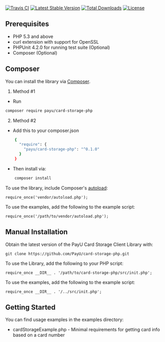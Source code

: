 [![Travis CI](https://travis-ci.org/PayU/card-storage-php.svg)](https://travis-ci.org/PayU/card-storage-php) [![Latest Stable Version](https://poser.pugx.org/payu/card-storage-php/v/stable.svg)](https://packagist.org/packages/payu/card-storage-php) [![Total Downloads](https://poser.pugx.org/payu/card-storage-php/downloads.svg)](https://packagist.org/packages/payu/card-storage-php) [![License](https://poser.pugx.org/payu/card-storage-php/license.svg)](https://packagist.org/packages/payu/card-storage-php)

## Prerequisites

 * PHP 5.3 and above
 * curl extension with support for OpenSSL
 * PHPUnit 4.2.0 for running test suite (Optional)
 * Composer (Optional)

## Composer

You can install the library via [Composer](http://getcomposer.org/).
1. Method #1
 - Run
```bash
composer require payu/card-storage-php
```
2. Method #2
 - Add this to your composer.json
```bash
    {
      "require": {
        "payu/card-storage-php": "^0.1.0"
      }
    }
```
 - Then install via:
```bash
    composer install
```
To use the library, include Composer's [autoload](https://getcomposer.org/doc/00-intro.md#autoloading]):

    require_once('vendor/autoload.php');

To use the examples, add the following to the example script:

    require_once('/path/to/vendor/autoload.php');

## Manual Installation

Obtain the latest version of the PayU Card Storage Client Library with:

    git clone https://github.com/PayU/card-storage-php.git

To use the Library, add the following to your PHP script:

    require_once __DIR__ . '/path/to/card-storage-php/src/init.php';

To use the examples, add the following to the example script:

    require_once __DIR__ . '/../src/init.php';

## Getting Started

You can find usage examples in the examples directory:

* cardStorageExample.php - Minimal requirements for getting card info based on a card number
